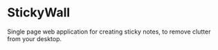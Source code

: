 # StickyWall
Single page web application for creating sticky notes, to remove clutter from your desktop.
